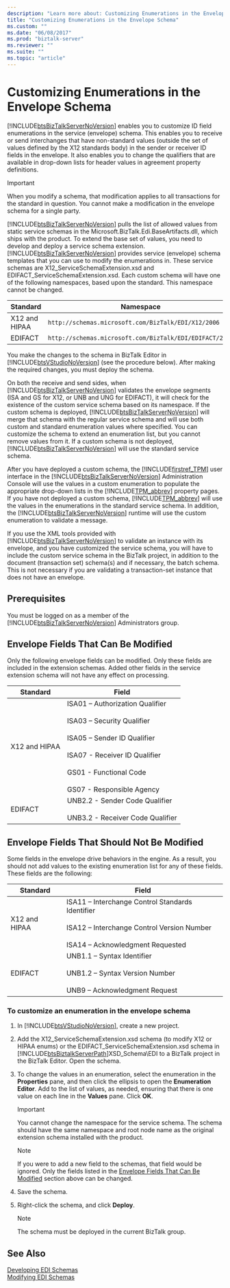 ```yaml
---
description: "Learn more about: Customizing Enumerations in the Envelope Schema"
title: "Customizing Enumerations in the Envelope Schema"
ms.custom: ""
ms.date: "06/08/2017"
ms.prod: "biztalk-server"
ms.reviewer: ""
ms.suite: ""
ms.topic: "article"
---
```

# Customizing Enumerations in the Envelope Schema
[!INCLUDE[btsBizTalkServerNoVersion](../includes/btsbiztalkservernoversion-md.md)] enables you to customize ID field enumerations in the service (envelope) schema. This enables you to receive or send interchanges that have non-standard values (outside the set of values defined by the X12 standards body) in the sender or receiver ID fields in the envelope. It also enables you to change the qualifiers that are available in drop-down lists for header values in agreement property definitions.  
  
> [!IMPORTANT]
>  When you modify a schema, that modification applies to all transactions for the standard in question. You cannot make a modification in the envelope schema for a single party.  
  
 [!INCLUDE[btsBizTalkServerNoVersion](../includes/btsbiztalkservernoversion-md.md)] pulls the list of allowed values from static service schemas in the Microsoft.BizTalk.Edi.BaseArtifacts.dll, which ships with the product. To extend the base set of values, you need to develop and deploy a service schema extension. [!INCLUDE[btsBizTalkServerNoVersion](../includes/btsbiztalkservernoversion-md.md)] provides service (envelope) schema templates that you can use to modify the enumerations in. These service schemas are X12_ServiceSchemaExtension.xsd and EDIFACT_ServiceSchemaExtension.xsd. Each custom schema will have one of the following namespaces, based upon the standard. This namespace cannot be changed.  
  
|Standard|Namespace|  
|--------------|---------------|  
|X12 and HIPAA|`http://schemas.microsoft.com/BizTalk/EDI/X12/2006`|  
|EDIFACT|`http://schemas.microsoft.com/BizTalk/EDI/EDIFACT/2006`|  
  
 You make the changes to the schema in BizTalk Editor in [!INCLUDE[btsVStudioNoVersion](../includes/btsvstudionoversion-md.md)] (see the procedure below). After making the required changes, you must deploy the schema.  
  
 On both the receive and send sides, when [!INCLUDE[btsBizTalkServerNoVersion](../includes/btsbiztalkservernoversion-md.md)] validates the envelope segments (ISA and GS for X12, or UNB and UNG for EDIFACT), it will check for the existence of the custom service schema based on its namespace. If the custom schema is deployed, [!INCLUDE[btsBizTalkServerNoVersion](../includes/btsbiztalkservernoversion-md.md)] will merge that schema with the regular service schema and will use both custom and standard enumeration values where specified. You can customize the schema to extend an enumeration list, but you cannot remove values from it. If a custom schema is not deployed, [!INCLUDE[btsBizTalkServerNoVersion](../includes/btsbiztalkservernoversion-md.md)] will use the standard service schema.  
  
 After you have deployed a custom schema, the [!INCLUDE[firstref_TPM](../includes/firstref-tpm-md.md)] user interface in the [!INCLUDE[btsBizTalkServerNoVersion](../includes/btsbiztalkservernoversion-md.md)] Administration Console will use the values in a custom enumeration to populate the appropriate drop-down lists in the [!INCLUDE[TPM_abbrev](../includes/tpm-abbrev-md.md)] property pages. If you have not deployed a custom schema, [!INCLUDE[TPM_abbrev](../includes/tpm-abbrev-md.md)] will use the values in the enumerations in the standard service schema. In addition, the [!INCLUDE[btsBizTalkServerNoVersion](../includes/btsbiztalkservernoversion-md.md)] runtime will use the custom enumeration to validate a message.  
  
 If you use the XML tools provided with [!INCLUDE[btsBizTalkServerNoVersion](../includes/btsbiztalkservernoversion-md.md)] to validate an instance with its envelope, and you have customized the service schema, you will have to include the custom service schema in the BizTalk project, in addition to the document (transaction set) schema(s) and if necessary, the batch schema. This is not necessary if you are validating a transaction-set instance that does not have an envelope.  
  
## Prerequisites  
 You must be logged on as a member of the [!INCLUDE[btsBizTalkServerNoVersion](../includes/btsbiztalkservernoversion-md.md)] Administrators group.  
  
##  <a name="BKMK_Env_Can"></a> Envelope Fields That Can Be Modified  
 Only the following envelope fields can be modified. Only these fields are included in the extension schemas. Added other fields in the service extension schema will not have any effect on processing.  
  
|Standard|Field|  
|--------------|-----------|  
|X12 and HIPAA|ISA01 – Authorization Qualifier<br /><br /> ISA03 – Security Qualifier<br /><br /> ISA05 – Sender ID Qualifier<br /><br /> ISA07 - Receiver ID Qualifier<br /><br /> GS01 - Functional Code<br /><br /> GS07 - Responsible Agency|  
|EDIFACT|UNB2.2 - Sender Code Qualifier<br /><br /> UNB3.2 - Receiver Code Qualifier|  
  
## Envelope Fields That Should Not Be Modified  
 Some fields in the envelope drive behaviors in the engine. As a result, you should not add values to the existing enumeration list for any of these fields. These fields are the following:  
  
|Standard|Field|  
|--------------|-----------|  
|X12 and HIPAA|ISA11 – Interchange Control Standards Identifier<br /><br /> ISA12 – Interchange Control Version Number<br /><br /> ISA14 – Acknowledgment Requested|  
|EDIFACT|UNB1.1 – Syntax Identifier<br /><br /> UNB1.2 – Syntax Version Number<br /><br /> UNB9 – Acknowledgment Request|  
  
### To customize an enumeration in the envelope schema  
  
1. In [!INCLUDE[btsVStudioNoVersion](../includes/btsvstudionoversion-md.md)], create a new project.  
  
2. Add the X12_ServiceSchemaExtension.xsd schema (to modify X12 or HIPAA enums) or the EDIFACT_ServiceSchemaExtension.xsd schema in [!INCLUDE[btsBiztalkServerPath](../includes/btsbiztalkserverpath-md.md)]XSD_Schema\EDI to a BizTalk project in the BizTalk Editor. Open the schema.  
  
3. To change the values in an enumeration, select the enumeration in the **Properties** pane, and then click the ellipsis to open the **Enumeration Editor**. Add to the list of values, as needed, ensuring that there is one value on each line in the **Values** pane. Click **OK**.  
  
   > [!IMPORTANT]
   >  You cannot change the namespace for the service schema. The schema should have the same namespace and root node name as the original extension schema installed with the product.  
  
   > [!NOTE]
   >  If you were to add a new field to the schemas, that field would be ignored. Only the fields listed in the [Envelope Fields That Can Be Modified](../core/customizing-enumerations-in-the-envelope-schema.md#BKMK_Env_Can) section above can be changed.  
  
4. Save the schema.  
  
5. Right-click the schema, and click **Deploy**.  
  
   > [!NOTE]
   >  The schema must be deployed in the current BizTalk group.  
  
## See Also  
 [Developing EDI Schemas](../core/developing-edi-schemas.md)   
 [Modifying EDI Schemas](../core/modifying-edi-schemas.md)
